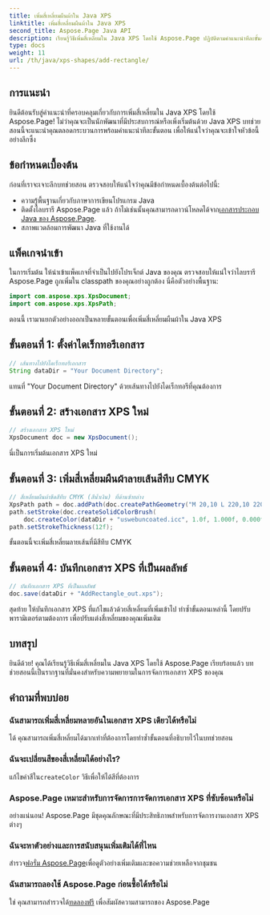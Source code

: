```yaml
---
title: เพิ่มสี่เหลี่ยมผืนผ้าใน Java XPS
linktitle: เพิ่มสี่เหลี่ยมผืนผ้าใน Java XPS
second_title: Aspose.Page Java API
description: เรียนรู้วิธีเพิ่มสี่เหลี่ยมใน Java XPS โดยใช้ Aspose.Page ปฏิบัติตามคำแนะนำทีละขั้นตอนของเราเพื่อการจัดการเอกสารที่ราบรื่น #JavaXPS #AsposePage
type: docs
weight: 11
url: /th/java/xps-shapes/add-rectangle/
---
```

## การแนะนำ
ยินดีต้อนรับสู่คำแนะนำที่ครอบคลุมเกี่ยวกับการเพิ่มสี่เหลี่ยมใน Java XPS โดยใช้ Aspose.Page! ไม่ว่าคุณจะเป็นนักพัฒนาที่มีประสบการณ์หรือเพิ่งเริ่มต้นด้วย Java XPS บทช่วยสอนนี้จะแนะนำคุณตลอดกระบวนการพร้อมคำแนะนำทีละขั้นตอน เพื่อให้แน่ใจว่าคุณจะเข้าใจหัวข้อนี้อย่างลึกซึ้ง
## ข้อกำหนดเบื้องต้น
ก่อนที่เราจะเจาะลึกบทช่วยสอน ตรวจสอบให้แน่ใจว่าคุณมีข้อกำหนดเบื้องต้นต่อไปนี้:
- ความรู้พื้นฐานเกี่ยวกับภาษาการเขียนโปรแกรม Java
-  ติดตั้งไลบรารี Aspose.Page แล้ว ถ้าไม่เช่นนั้นคุณสามารถดาวน์โหลดได้จาก[เอกสารประกอบ Java ของ Aspose.Page](https://reference.aspose.com/page/java/).
- สภาพแวดล้อมการพัฒนา Java ที่ใช้งานได้
## แพ็คเกจนำเข้า
ในการเริ่มต้น ให้นำเข้าแพ็คเกจที่จำเป็นไปยังโปรเจ็กต์ Java ของคุณ ตรวจสอบให้แน่ใจว่าไลบรารี Aspose.Page ถูกเพิ่มใน classpath ของคุณอย่างถูกต้อง นี่คือตัวอย่างพื้นฐาน:
```java
import com.aspose.xps.XpsDocument;
import com.aspose.xps.XpsPath;
```
ตอนนี้ เรามาแยกตัวอย่างออกเป็นหลายขั้นตอนเพื่อเพิ่มสี่เหลี่ยมผืนผ้าใน Java XPS
## ขั้นตอนที่ 1: ตั้งค่าไดเร็กทอรีเอกสาร
```java
// เส้นทางไปยังไดเร็กทอรีเอกสาร
String dataDir = "Your Document Directory";
```
แทนที่ "Your Document Directory" ด้วยเส้นทางไปยังไดเร็กทอรีที่คุณต้องการ
## ขั้นตอนที่ 2: สร้างเอกสาร XPS ใหม่
```java
// สร้างเอกสาร XPS ใหม่
XpsDocument doc = new XpsDocument();
```
นี่เป็นการเริ่มต้นเอกสาร XPS ใหม่
## ขั้นตอนที่ 3: เพิ่มสี่เหลี่ยมผืนผ้าลายเส้นสีทึบ CMYK
```java
// สี่เหลี่ยมผืนผ้าขีดสีทึบ CMYK (สีน้ำเงิน) ที่ด้านซ้ายล่าง
XpsPath path = doc.addPath(doc.createPathGeometry("M 20,10 L 220,10 220,100 20,100 Z"));
path.setStroke(doc.createSolidColorBrush(
    doc.createColor(dataDir + "uswebuncoated.icc", 1.0f, 1.000f, 0.000f, 0.000f, 0.000f)));
path.setStrokeThickness(12f);
```
ขั้นตอนนี้จะเพิ่มสี่เหลี่ยมลายเส้นที่มีสีทึบ CMYK
## ขั้นตอนที่ 4: บันทึกเอกสาร XPS ที่เป็นผลลัพธ์
```java
// บันทึกเอกสาร XPS ที่เป็นผลลัพธ์
doc.save(dataDir + "AddRectangle_out.xps");
```
สุดท้าย ให้บันทึกเอกสาร XPS ที่แก้ไขแล้วด้วยสี่เหลี่ยมที่เพิ่มเข้าไป
ทำซ้ำขั้นตอนเหล่านี้ โดยปรับพารามิเตอร์ตามต้องการ เพื่อปรับแต่งสี่เหลี่ยมของคุณเพิ่มเติม
## บทสรุป
ยินดีด้วย! คุณได้เรียนรู้วิธีเพิ่มสี่เหลี่ยมใน Java XPS โดยใช้ Aspose.Page เรียบร้อยแล้ว บทช่วยสอนนี้เป็นรากฐานที่มั่นคงสำหรับความพยายามในการจัดการเอกสาร XPS ของคุณ
## คำถามที่พบบ่อย
### ฉันสามารถเพิ่มสี่เหลี่ยมหลายอันในเอกสาร XPS เดียวได้หรือไม่
ได้ คุณสามารถเพิ่มสี่เหลี่ยมได้มากเท่าที่ต้องการโดยทำซ้ำขั้นตอนที่อธิบายไว้ในบทช่วยสอน
### ฉันจะเปลี่ยนสีของสี่เหลี่ยมได้อย่างไร?
 แก้ไขค่าสีใน`createColor` วิธีเพื่อให้ได้สีที่ต้องการ
### Aspose.Page เหมาะสำหรับการจัดการการจัดการเอกสาร XPS ที่ซับซ้อนหรือไม่
อย่างแน่นอน! Aspose.Page มีชุดคุณลักษณะที่มีประสิทธิภาพสำหรับการจัดการงานเอกสาร XPS ต่างๆ
### ฉันจะหาตัวอย่างและการสนับสนุนเพิ่มเติมได้ที่ไหน
 สำรวจ[ฟอรั่ม Aspose.Page](https://forum.aspose.com/c/page/39)เพื่อดูตัวอย่างเพิ่มเติมและขอความช่วยเหลือจากชุมชน
### ฉันสามารถลองใช้ Aspose.Page ก่อนซื้อได้หรือไม่
 ใช่ คุณสามารถสำรวจได้[ทดลองฟรี](https://releases.aspose.com/) เพื่อสัมผัสความสามารถของ Aspose.Page